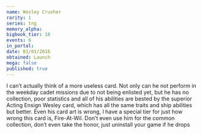 ```yaml
---
name: Wesley Crusher
rarity: 1
series: tng
memory_alpha:
bigbook_tier: 10
events: 6
in_portal:
date: 01/01/2016
obtained: Launch
mega: false
published: true
---
```


I can’t actually think of a more useless card. Not only can he not perform in the weekday cadet missions due to not being enlisted yet, but he has no collection, poor statistics and all of his abilities are bested by the superior Acting Ensign Wesley card, which has all the same traits and ship abilities but better. Even his card art is wrong, I have a special tier for just how wrong this card is, Fire-At-Wil. Don’t even use him for the common collection, don’t even take the honor, just uninstall your game if he drops
